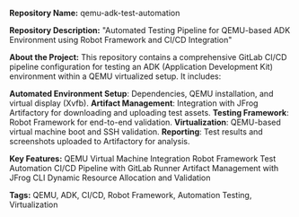 **Repository Name:**
qemu-adk-test-automation

**Repository Description:**
"Automated Testing Pipeline for QEMU-based ADK Environment using Robot Framework and CI/CD Integration"

**About the Project:**
This repository contains a comprehensive GitLab CI/CD pipeline configuration for testing an ADK (Application Development Kit) environment within a QEMU virtualized setup. It includes:

**Automated Environment Setup**: Dependencies, QEMU installation, and virtual display (Xvfb).
**Artifact Management**: Integration with JFrog Artifactory for downloading and uploading test assets.
**Testing Framework**: Robot Framework for end-to-end validation.
**Virtualization**: QEMU-based virtual machine boot and SSH validation.
**Reporting**: Test results and screenshots uploaded to Artifactory for analysis.

**Key Features:**
QEMU Virtual Machine Integration
Robot Framework Test Automation
CI/CD Pipeline with GitLab Runner
Artifact Management with JFrog CLI
Dynamic Resource Allocation and Validation

**Tags:**
QEMU, ADK, CI/CD, Robot Framework, Automation Testing, Virtualization

